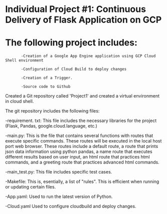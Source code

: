 # Individual Project #1: Continuous Delivery of Flask Application on GCP

  # The following project includes:

           -Creation of a Google App Engine application using GCP Cloud Shell environment

           -Configuration of Cloud Build to deploy changes

           -Creation of a Trigger.

           -Source code to Github

Created a Git repository called 'Project1' and created a virtual environment in cloud shell.
  
The git repository includes the following files:

-requirement. txt: This file includes the necessary libraries for the project (Flask, Pandas, google.cloud.language, etc.)

-main.py: This is the file that contains several functions with routes that execute specific commands. These routes will be executed in the local host port web browser. These routes include a default route, a route that prints json data information using python pandas, a name route that executes different results based on user input, an html route that practices html commands, and a greeting route that practices advanced html commands.

-main_test.py: This file includes specific test cases.

-Makefile: This is, esentially, a list of "rules". This is efficient when running or updating certain files.

-App.yaml: Used to run the latest version of Python.

-Cloud.yaml Used to configure cloudbuild and deploy changes.
